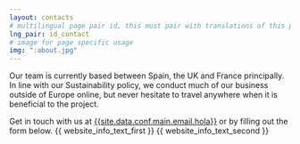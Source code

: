 ```yaml
---
layout: contacts
# multilingual page pair id, this must pair with translations of this page. (This name must be unique)
lng_pair: id_contact
# image for page specific usage
img: ":about.jpg"
---
```

Our team is currently based between Spain, the UK and France principally.  In line with our Sustainability policy, we conduct much of our business outside of Europe online, but never hesitate to travel anywhere when it is beneficial to the project.

Get in touch with us at <a class="link" href="mailto:{{site.data.conf.main.email.hola}}">{{site.data.conf.main.email.hola}}</a> or by filling out the form below.
{{ website_info_text_first }}
{{ website_info_text_second }}